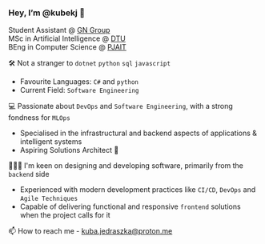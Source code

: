 ### Hey, I’m @kubekj 👋

<p>
  Student Assistant @ <a href="https://www.gn.com" title="GN Group">GN Group</a>
<br/>
  MSc in Artificial Intelligence @ <a href="https://www.dtu.dk/english/" title="DTU">DTU</a>
<br/>
  BEng in Computer Science @ <a href="https://pja.edu.pl/en/" title="PJAIT">PJAIT</a>
</p>

🛠️ Not a stranger to `dotnet` `python` `sql` `javascript`
  - Favourite Languages: `C#` and `python`
  - Current Field: `Software Engineering`

💻 Passionate about `DevOps` and `Software Engineering`, with a strong fondness for `MLOps`
  - Specialised in the infrastructural and backend aspects of applications & intelligent systems
  - Aspiring Solutions Architect 💪

👨🏼‍🍳 I'm keen on designing and developing software, primarily from the `backend` side
  - Experienced with modern development practices like `CI/CD`, `DevOps` and `Agile Techniques`  
  - Capable of delivering functional and responsive `frontend` solutions when the project calls for it

📫 How to reach me - kuba.jedraszka@proton.me

<!---
kubekj/kubekj is a ✨ special ✨ repository because its `README.md` (this file) appears on your GitHub profile.
You can click the Preview link to take a look at your changes.
--->
